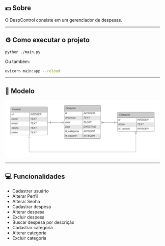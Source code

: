 ## 💵 Sobre

O DespControl consiste em um gerenciador de despesas.

---

## ⚙️ Como executar o projeto

```bash
python ./main.py
```

Ou também:

```bash
uvicorn main:app --reload 
```

---

## 📌 Modelo

![Modelo](https://github.com/4L1C3-R4BB1T/despcontrol/blob/main/modelo.png)

---

## 💻 Funcionalidades 

* Cadastrar usuário
* Alterar Perfil
* Alterar Senha 
* Cadastrar despesa
* Alterar despesa
* Excluir despesa  
* Buscar despesa por descrição  
* Cadastrar categoria
* Alterar categoria
* Excluir categoria  

